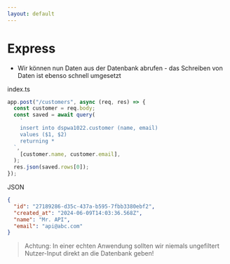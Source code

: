 ```yaml
---
layout: default
---
```


# Express <SubHeading text="Daten speichern"/>

<div class="grid grid-cols-12 gap-6">
<div class="col-span-12">

- Wir können nun Daten aus der Datenbank abrufen - das Schreiben von Daten ist ebenso schnell umgesetzt

</div>
<div class="col-span-6">

<Filename>index.ts</Filename>

```js
app.post("/customers", async (req, res) => {
  const customer = req.body;
  const saved = await query(
    `
    insert into dspwa1022.customer (name, email)
    values ($1, $2)
    returning *
  `,
    [customer.name, customer.email],
  );
  res.json(saved.rows[0]);
});
```

</div>
<div class="col-span-6">

<Filename>JSON</Filename>

```json
{
  "id": "27189286-d35c-437a-b595-7fbb3380ebf2",
  "created_at": "2024-06-09T14:03:36.568Z",
  "name": "Mr. API",
  "email": "api@abc.com"
}
```

</div>
<div class="col-span-12">

> Achtung: In einer echten Anwendung sollten wir niemals ungefiltert Nutzer-Input direkt an die Datenbank geben!

</div>
</div>

<PageNumber/>
